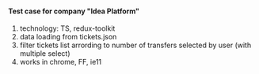
#### Test case for company "Idea Platform"
1. technology: TS, redux-toolkit
2. data loading from tickets.json
3. filter tickets list arrording to number of transfers selected by user (with multiple select)
4. works in chrome, FF, ie11
